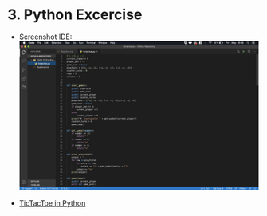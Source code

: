 # 3. Python Excercise
- Screenshot IDE:
![Screenshot-IDE](Screenshot-VisualStudioCode.png)

- [TicTacToe in Python](tictactoe.py)
